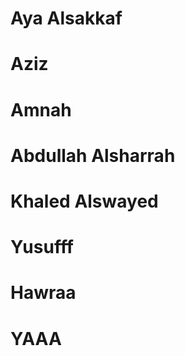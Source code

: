 # Aya Alsakkaf

# Aziz

# Amnah

# Abdullah Alsharrah
# Khaled Alswayed


# Yusufff

# Hawraa

# YAAA
